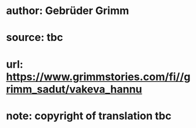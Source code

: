 # author: Gebrüder Grimm
# source: tbc
# url: https://www.grimmstories.com/fi//grimm_sadut/vakeva_hannu
# note: copyright of translation tbc


